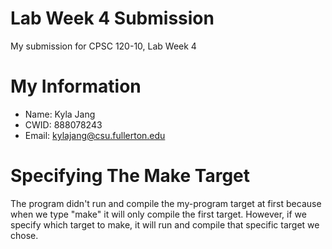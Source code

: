 # Lab Week 4 Submission

My submission for CPSC 120-10, Lab Week 4

# My Information

* Name: Kyla Jang
* CWID: 888078243
* Email: kylajang@csu.fullerton.edu

# Specifying The Make Target

The program didn't run and compile the my-program target at first because when we type "make" it will only compile the first target. However, if we specify which target to make, it will run and compile that specific target we chose.
